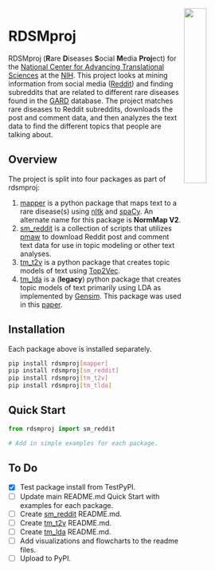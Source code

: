 <img src = "https://ncats.nih.gov/sites/all/themes/ncats-2014/images/assets/ncats-logo.png" align=right width="30%" height="30%">

# RDSMproj

RDSMproj (**R**are **D**iseases **S**ocial **M**edia **Proj**ect) for the [National Center for Advancing Translational Sciences](https://ncats.nih.gov/) at the [NIH](https://www.nih.gov/). This project looks at mining information from social media ([Reddit](https://www.reddit.com/)) and finding subreddits that are related to different rare diseases found in the [GARD](https://rarediseases.info.nih.gov/) database. The project matches rare diseases to Reddit subreddits, downloads the post and comment data, and then analyzes the text data to find the different topics that people are talking about.

## Overview

The project is split into four packages as part of rdsmproj:
1. [mapper](https://github.com/ncats/Rare-Disease-Social-Media-Project/tree/main/rdsmproj/mapper) is a python package that maps text to a rare disease(s) using [nltk](https://www.nltk.org/) and [spaCy](https://spacy.io/). An alternate name for this package is **NormMap V2**.
2. [sm_reddit](https://github.com/ncats/Rare-Disease-Social-Media-Project/tree/main/rdsmproj/sm_reddit) is a collection of scripts that utilizes [pmaw](https://github.com/mattpodolak/pmaw) to download Reddit post and comment text data for use in topic modeling or other text analyses.
3. [tm_t2v](https://github.com/ncats/Rare-Disease-Social-Media-Project/tree/main/rdsmproj/tm_t2v) is a python package that creates topic models of text using [Top2Vec](https://github.com/ddangelov/Top2Vec).
4. [tm_lda](https://github.com/ncats/Rare-Disease-Social-Media-Project/tree/main/rdsmproj/tm_lda) is a (**legacy**) python package that creates topic models of text primarily using LDA as implemented by [Gensim](https://radimrehurek.com/gensim/). This package was used in this [paper](https://doi.org/10.3389/frai.2022.948313).

## Installation
Each package above is installed separately.
```bash
pip install rdsmproj[mapper]
pip install rdsmproj[sm_reddit]
pip install rdsmproj[tm_t2v]
pip install rdsmproj[tm_tlda]
```

## Quick Start

```python
from rdsmproj import sm_reddit

# Add in simple examples for each package.
```

## To Do
- [x] Test package install from TestPyPI.
- [ ] Update main README.md Quick Start with examples for each package.
- [ ] Create [sm_reddit](https://github.com/ncats/Rare-Disease-Social-Media-Project/tree/main/rdsmproj/sm_reddit) README.md.
- [ ] Create [tm_t2v](https://github.com/ncats/Rare-Disease-Social-Media-Project/tree/main/rdsmproj/tm_t2v) README.md.
- [ ] Create [tm_lda](https://github.com/ncats/Rare-Disease-Social-Media-Project/tree/main/rdsmproj/tm_lda) README.md.
- [ ] Add visualizations and flowcharts to the readme files.
- [ ] Upload to PyPI.
